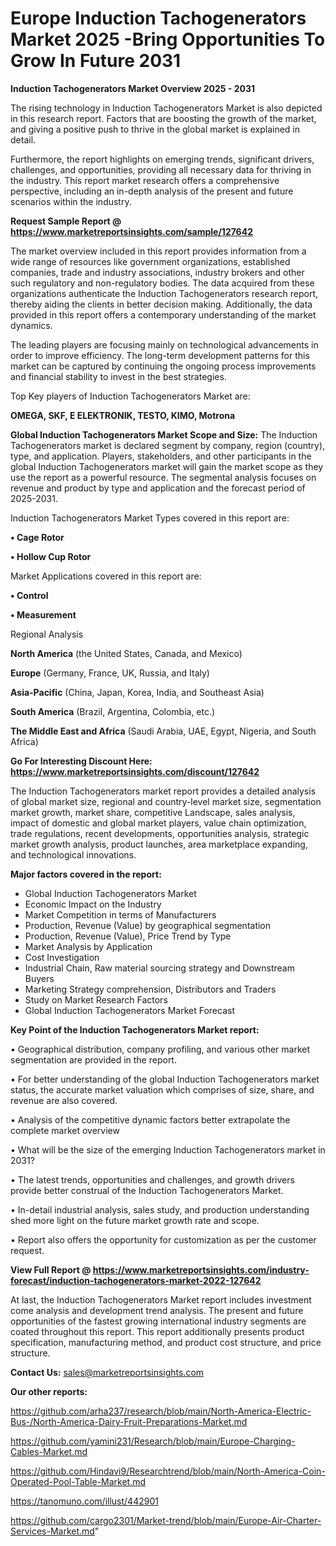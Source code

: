  # Europe Induction Tachogenerators Market 2025 -Bring Opportunities To Grow In Future 2031

<Strong> Induction Tachogenerators Market Overview 2025 - 2031</strong>

The rising technology in Induction Tachogenerators Market is also depicted in this research report. Factors that are boosting the growth of the market, and giving a positive push to thrive in the global market is explained in detail.

Furthermore, the report highlights on emerging trends, significant drivers, challenges, and opportunities, providing all necessary data for thriving in the industry. This report market research offers a comprehensive perspective, including an in-depth analysis of the present and future scenarios within the industry.

<strong>Request Sample Report @ <a href=https://www.marketreportsinsights.com/sample/127642>https://www.marketreportsinsights.com/sample/127642</a></strong>

The market overview included in this report provides information from a wide range of resources like government organizations, established companies, trade and industry associations, industry brokers and other such regulatory and non-regulatory bodies. The data acquired from these organizations authenticate the Induction Tachogenerators research report, thereby aiding the clients in better decision making. Additionally, the data provided in this report offers a contemporary understanding of the market dynamics.

The leading players are focusing mainly on technological advancements in order to improve efficiency. The long-term development patterns for this market can be captured by continuing the ongoing process improvements and financial stability to invest in the best strategies.

Top Key players of Induction Tachogenerators Market are:

<strong>OMEGA, SKF, E ELEKTRONIK, TESTO, KIMO, Motrona</strong>

<strong><b>Global Induction Tachogenerators Market Scope and Size:</b></strong>
The Induction Tachogenerators market is declared segment by company, region (country), type, and application. Players, stakeholders, and other participants in the global Induction Tachogenerators market will gain the market scope as they use the report as a powerful resource. The segmental analysis focuses on revenue and product by type and application and the forecast period of 2025-2031.

Induction Tachogenerators Market Types covered in this report are:

<strong>• Cage Rotor

• Hollow Cup Rotor</strong>

Market Applications covered in this report are:

<strong>• Control

• Measurement</strong> 

Regional Analysis

<strong>North America</strong> (the United States, Canada, and Mexico)

<strong>Europe</strong> (Germany, France, UK, Russia, and Italy)

<strong>Asia-Pacific</strong> (China, Japan, Korea, India, and Southeast Asia)

<strong>South America</strong> (Brazil, Argentina, Colombia, etc.)

<strong>The Middle East and Africa</strong> (Saudi Arabia, UAE, Egypt, Nigeria, and South Africa)

<strong>Go For Interesting Discount Here: <a href=https://www.marketreportsinsights.com/discount/127642>https://www.marketreportsinsights.com/discount/127642</a></strong>

The Induction Tachogenerators market report provides a detailed analysis of global market size, regional and country-level market size, segmentation market growth, market share, competitive Landscape, sales analysis, impact of domestic and global market players, value chain optimization, trade regulations, recent developments, opportunities analysis, strategic market growth analysis, product launches, area marketplace expanding, and technological innovations.

<strong><b>Major factors covered in the report:</b></strong>
<ul>
  <li>Global Induction Tachogenerators Market </li>
  <li>Economic Impact on the Industry</li>
  <li>Market Competition in terms of Manufacturers</li>
  <li>Production, Revenue (Value) by geographical segmentation</li>
  <li>Production, Revenue (Value), Price Trend by Type</li>
  <li>Market Analysis by Application</li>
  <li>Cost Investigation</li>
  <li>Industrial Chain, Raw material sourcing strategy and Downstream Buyers</li>
  <li>Marketing Strategy comprehension, Distributors and Traders</li>
  <li>Study on Market Research Factors</li>
  <li>Global Induction Tachogenerators Market Forecast</li>
</ul>

<strong><b>Key Point of the Induction Tachogenerators Market report:</b></strong>

• Geographical distribution, company profiling, and various other market segmentation are provided in the report.

• For better understanding of the global Induction Tachogenerators market status, the accurate market valuation which comprises of size, share, and revenue are also covered.

• Analysis of the competitive dynamic factors better extrapolate the complete market overview

• What will be the size of the emerging Induction Tachogenerators market in 2031?

• The latest trends, opportunities and challenges, and growth drivers provide better construal of the Induction Tachogenerators Market.

• In-detail industrial analysis, sales study, and production understanding shed more light on the future market growth rate and scope.

• Report also offers the opportunity for customization as per the customer request.

<strong><b>View Full Report @ <a href=https://www.marketreportsinsights.com/industry-forecast/induction-tachogenerators-market-2022-127642>https://www.marketreportsinsights.com/industry-forecast/induction-tachogenerators-market-2022-127642</a></b></strong>


At last, the Induction Tachogenerators Market report includes investment come analysis and development trend analysis. The present and future opportunities of the fastest growing international industry segments are coated throughout this report. This report additionally presents product specification, manufacturing method, and product cost structure, and price structure.

<strong>Contact Us:</strong>
sales@marketreportsinsights.com

<strong>Our other reports:</strong>

<a href=https://github.com/arha237/research/blob/main/North-America-Electric-Bus-/North-America-Dairy-Fruit-Preparations-Market.md>https://github.com/arha237/research/blob/main/North-America-Electric-Bus-/North-America-Dairy-Fruit-Preparations-Market.md</a>

<a href=https://github.com/yamini231/Research/blob/main/Europe-Charging-Cables-Market.md>https://github.com/yamini231/Research/blob/main/Europe-Charging-Cables-Market.md</a>

<a href=https://github.com/Hindavi9/Researchtrend/blob/main/North-America-Coin-Operated-Pool-Table-Market.md>https://github.com/Hindavi9/Researchtrend/blob/main/North-America-Coin-Operated-Pool-Table-Market.md</a>

<a href=https://tanomuno.com/illust/442901>https://tanomuno.com/illust/442901</a>

<a href=https://github.com/cargo2301/Market-trend/blob/main/Europe-Air-Charter-Services-Market.md>https://github.com/cargo2301/Market-trend/blob/main/Europe-Air-Charter-Services-Market.md</a>"
